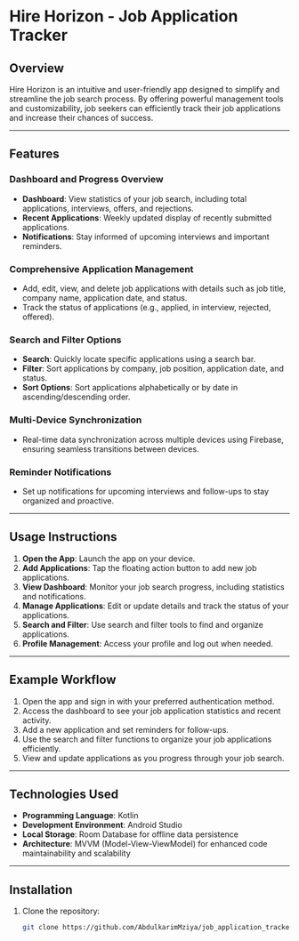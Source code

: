 # Hire Horizon - Job Application Tracker

## Overview

Hire Horizon is an intuitive and user-friendly app designed to simplify and streamline the job search process. By offering powerful management tools and customizability, job seekers can efficiently track their job applications and increase their chances of success.

---

## Features

### Dashboard and Progress Overview
- **Dashboard**: View statistics of your job search, including total applications, interviews, offers, and rejections.
- **Recent Applications**: Weekly updated display of recently submitted applications.
- **Notifications**: Stay informed of upcoming interviews and important reminders.

### Comprehensive Application Management
- Add, edit, view, and delete job applications with details such as job title, company name, application date, and status.
- Track the status of applications (e.g., applied, in interview, rejected, offered).

### Search and Filter Options
- **Search**: Quickly locate specific applications using a search bar.
- **Filter**: Sort applications by company, job position, application date, and status.
- **Sort Options**: Sort applications alphabetically or by date in ascending/descending order.

### Multi-Device Synchronization
- Real-time data synchronization across multiple devices using Firebase, ensuring seamless transitions between devices.

### Reminder Notifications
- Set up notifications for upcoming interviews and follow-ups to stay organized and proactive.

---

## Usage Instructions

1. **Open the App**: Launch the app on your device.
2. **Add Applications**: Tap the floating action button to add new job applications.
3. **View Dashboard**: Monitor your job search progress, including statistics and notifications.
4. **Manage Applications**: Edit or update details and track the status of your applications.
5. **Search and Filter**: Use search and filter tools to find and organize applications.
6. **Profile Management**: Access your profile and log out when needed.

---

## Example Workflow

1. Open the app and sign in with your preferred authentication method.
2. Access the dashboard to see your job application statistics and recent activity.
3. Add a new application and set reminders for follow-ups.
4. Use the search and filter functions to organize your job applications efficiently.
5. View and update applications as you progress through your job search.

---

## Technologies Used

- **Programming Language**: Kotlin
- **Development Environment**: Android Studio
- **Local Storage**: Room Database for offline data persistence
- **Architecture**: MVVM (Model-View-ViewModel) for enhanced code maintainability and scalability

---

## Installation

1. Clone the repository:
   ```bash
   git clone https://github.com/AbdulkarimMziya/job_application_tracker.git
